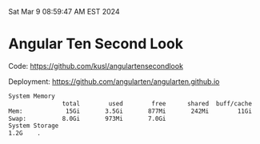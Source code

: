 Sat Mar  9 08:59:47 AM EST 2024

# Angular Ten Second Look

Code: https://github.com/kusl/angulartensecondlook

Deployment: https://github.com/angularten/angularten.github.io

```bash
System Memory
               total        used        free      shared  buff/cache   available
Mem:            15Gi       3.5Gi       877Mi       242Mi        11Gi        11Gi
Swap:          8.0Gi       973Mi       7.0Gi
System Storage
1.2G	.
